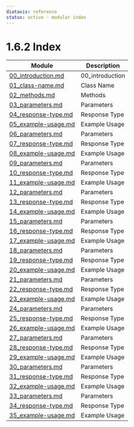```yaml
---
diataxis: reference
status: active - modular index
---
```


# 1.6.2 Index

| Module | Description |
|--------|-------------|
| [00_introduction.md](00_introduction.md) | 00_introduction |
| [01_class-name.md](01_class-name.md) | Class Name |
| [02_methods.md](02_methods.md) | Methods |
| [03_parameters.md](03_parameters.md) | Parameters |
| [04_response-type.md](04_response-type.md) | Response Type |
| [05_example-usage.md](05_example-usage.md) | Example Usage |
| [06_parameters.md](06_parameters.md) | Parameters |
| [07_response-type.md](07_response-type.md) | Response Type |
| [08_example-usage.md](08_example-usage.md) | Example Usage |
| [09_parameters.md](09_parameters.md) | Parameters |
| [10_response-type.md](10_response-type.md) | Response Type |
| [11_example-usage.md](11_example-usage.md) | Example Usage |
| [12_parameters.md](12_parameters.md) | Parameters |
| [13_response-type.md](13_response-type.md) | Response Type |
| [14_example-usage.md](14_example-usage.md) | Example Usage |
| [15_parameters.md](15_parameters.md) | Parameters |
| [16_response-type.md](16_response-type.md) | Response Type |
| [17_example-usage.md](17_example-usage.md) | Example Usage |
| [18_parameters.md](18_parameters.md) | Parameters |
| [19_response-type.md](19_response-type.md) | Response Type |
| [20_example-usage.md](20_example-usage.md) | Example Usage |
| [21_parameters.md](21_parameters.md) | Parameters |
| [22_response-type.md](22_response-type.md) | Response Type |
| [23_example-usage.md](23_example-usage.md) | Example Usage |
| [24_parameters.md](24_parameters.md) | Parameters |
| [25_response-type.md](25_response-type.md) | Response Type |
| [26_example-usage.md](26_example-usage.md) | Example Usage |
| [27_parameters.md](27_parameters.md) | Parameters |
| [28_response-type.md](28_response-type.md) | Response Type |
| [29_example-usage.md](29_example-usage.md) | Example Usage |
| [30_parameters.md](30_parameters.md) | Parameters |
| [31_response-type.md](31_response-type.md) | Response Type |
| [32_example-usage.md](32_example-usage.md) | Example Usage |
| [33_parameters.md](33_parameters.md) | Parameters |
| [34_response-type.md](34_response-type.md) | Response Type |
| [35_example-usage.md](35_example-usage.md) | Example Usage |
